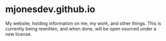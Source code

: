# mjonesdev.github.io
My website, holding information on me, my work, and other things. This is currently being rewritten, and when done, will be open sourced under a new license. 
